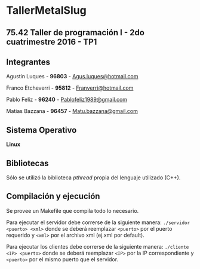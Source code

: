 # TallerMetalSlug
## 75.42 Taller de programación I - 2do cuatrimestre 2016 - TP1

## Integrantes
Agustin Luques - **96803** - Agus.luques@hotmail.com

Franco Etcheverri - **95812** - Franverri@hotmail.com

Pablo Feliz - **96240** - Pablofeliz1989@gmail.com

Matias Bazzana - **96457** - Matu.bazzana@gmail.com

## Sistema Operativo

**Linux**

## Bibliotecas

Sólo se utilizó la biblioteca *pthread* propia del lenguaje utilizado (C++).

## Compilación y ejecución 

Se provee un Makefile que compila todo lo necesario.

Para ejecutar el servidor debe correrse de la siguiente manera:
`./servidor <puerto> <xml>` donde se deberá reemplazar `<puerto>` por el puerto requerido y `<xml>` por el archivo xml (ej.xml por default).

Para ejecutar los clientes debe correrse de la siguiente manera:
`./cliente <IP> <puerto>` donde se deberá reemplazar `<IP>` por la IP correspondiente y `<puerto>` por el mismo puerto que el servidor.

